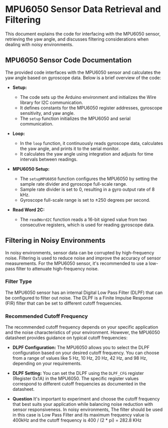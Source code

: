 # MPU6050 Sensor Data Retrieval and Filtering

This document explains the code for interfacing with the MPU6050 sensor, retrieving the yaw angle, and discusses filtering considerations when dealing with noisy environments.

## MPU6050 Sensor Code Documentation

The provided code interfaces with the MPU6050 sensor and calculates the yaw angle based on gyroscope data. Below is a brief overview of the code:

- **Setup:**
  - The code sets up the Arduino environment and initializes the Wire library for I2C communication.
  - It defines constants for the MPU6050 register addresses, gyroscope sensitivity, and yaw angle.
  - The `setup` function initializes the MPU6050 and serial communication.

- **Loop:**
  - In the `loop` function, it continuously reads gyroscope data, calculates the yaw angle, and prints it to the serial monitor.
  - It calculates the yaw angle using integration and adjusts for time intervals between readings.

- **MPU6050 Setup:**
  - The `setupMPU6050` function configures the MPU6050 by setting the sample rate divider and gyroscope full-scale range.
  - Sample rate divider is set to 0, resulting in a gyro output rate of 8 kHz.
  - Gyroscope full-scale range is set to ±250 degrees per second.

- **Read Word 2C:**
  - The `readWord2C` function reads a 16-bit signed value from two consecutive registers, which is used for reading gyroscope data.

## Filtering in Noisy Environments

In noisy environments, sensor data can be corrupted by high-frequency noise. Filtering is used to reduce noise and improve the accuracy of sensor measurements. For the MPU6050 sensor, it's recommended to use a low-pass filter to attenuate high-frequency noise.

### Filter Type

The MPU6050 sensor has an internal Digital Low Pass Filter (DLPF) that can be configured to filter out noise. The DLPF is a Finite Impulse Response (FIR) filter that can be set to different cutoff frequencies.

### Recommended Cutoff Frequency

The recommended cutoff frequency depends on your specific application and the noise characteristics of your environment. However, the MPU6050 datasheet provides guidance on typical cutoff frequencies:

- **DLPF Configuration:** The MPU6050 allows you to select the DLPF configuration based on your desired cutoff frequency. You can choose from a range of values like 5 Hz, 10 Hz, 20 Hz, 42 Hz, and 98 Hz, depending on your requirements.

- **DLPF Setting:** You can set the DLPF using the `DLPF_CFG` register (Register 0x1A) in the MPU6050. The specific register values correspond to different cutoff frequencies as documented in the datasheet.

- **Question**
It's important to experiment and choose the cutoff frequency that best suits your application while balancing noise reduction with sensor responsiveness. In noisy environments, The filter should be used in this case is Low Pass Filter and its maximum frequency value is 400kHz and the cutoff frequency is 
400 / (2 * pi) = 282.8 KHz
